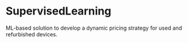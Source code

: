 # SupervisedLearning
ML-based solution to develop a dynamic pricing strategy for used and refurbished devices.
